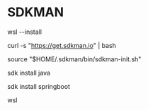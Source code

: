 # SDKMAN
wsl --install

curl -s "https://get.sdkman.io" | bash

source "$HOME/.sdkman/bin/sdkman-init.sh"

sdk install java

sdk install springboot

wsl

